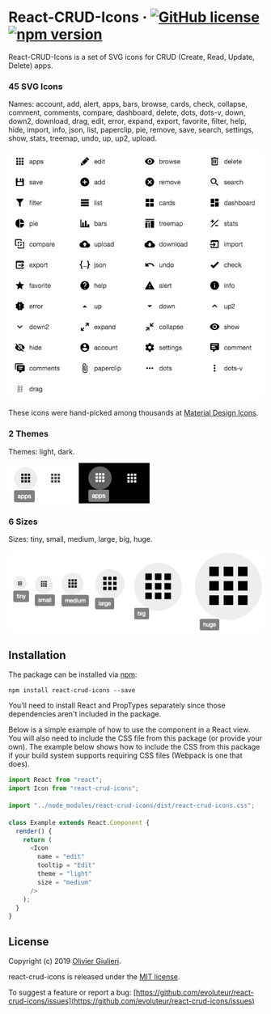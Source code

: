 # React-CRUD-Icons &middot; [![GitHub license](https://img.shields.io/badge/License-MIT-blue.svg)](https://github.com/evoluteur/react-crud-icon/blob/master/LICENSE.md) [![npm version](https://img.shields.io/npm/v/react-crud-icon)](https://www.npmjs.com/package/react-crud-icon) 


React-CRUD-Icons is a set of SVG icons for CRUD (Create, Read, Update, Delete) apps. 

### 45 SVG Icons

Names: account, add, alert, apps, bars, browse, cards, check, collapse, comment, comments, compare, dashboard, delete, dots, dots-v, down, down2, download, drag, edit, error, expand, export, favorite, filter, help, hide, import, info, json, list, paperclip, pie, remove, save, search, settings, show, stats, treemap, undo, up, up2, upload.

![Screenshot](screenshots/icons.png)

These icons were hand-picked among thousands at [Material Design Icons](https://materialdesignicons.com/).

### 2 Themes

Themes: light, dark.

![Screenshot](screenshots/hover.png)


### 6 Sizes

Sizes: tiny, small, medium, large, big, huge.

![Screenshot](screenshots/sizes.png)

## Installation

The package can be installed via [npm](https://www.npmjs.com/package/react-crud-icons):

```
npm install react-crud-icons --save
```

You’ll need to install React and PropTypes separately since those dependencies aren't included in the package. 

Below is a simple example of how to use the component in a React view. You will also need to include the CSS file from this package (or provide your own). The example below shows how to include the CSS from this package if your build system supports requiring CSS files (Webpack is one that does).

```js
import React from "react";
import Icon from "react-crud-icons";

import "../node_modules/react-crud-icons/dist/react-crud-icons.css";

class Example extends React.Component {
  render() {
    return (
      <Icon
        name = "edit"
        tooltip = "Edit"
        theme = "light"
        size = "medium"
      />
    );
  }
}
```


## License

Copyright (c) 2019 [Olivier Giulieri](https://evoluteur.github.io/).

react-crud-icons is released under the [MIT license](http://github.com/evoluteur/react-crud-icons/blob/master/LICENSE.md).

To suggest a feature or report a bug: [https://github.com/evoluteur/react-crud-icons/issues](https://github.com/evoluteur/react-crud-icons/issues)
 